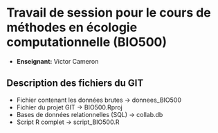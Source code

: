 # Travail de session pour le cours de méthodes en écologie computationnelle (BIO500)

- **Enseignant:** Victor Cameron

## Description des fichiers du GIT

- Fichier contenant les données brutes -> donnees_BIO500
- Fichier du projet GIT -> BIO500.Rproj
- Bases de données relationnelles (SQL) -> collab.db
- Script R complet -> script_BIO500.R

